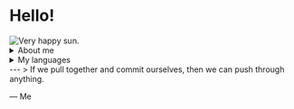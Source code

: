 # Hello!
<picture>
  <source media="(prefers-color-scheme: dark)" srcset="https://t3.ftcdn.net/jpg/02/00/01/78/360_F_200017883_MId6obv3CthKduoP4mZgRTLEgKTtORca.jpg">
  <source media="(prefers-color-scheme: light)" srcset="https://t3.ftcdn.net/jpg/02/00/01/78/360_F_200017883_MId6obv3CthKduoP4mZgRTLEgKTtORca.jpg">
  <img alt="Very happy sun." src="https://t3.ftcdn.net/jpg/02/00/01/78/360_F_200017883_MId6obv3CthKduoP4mZgRTLEgKTtORca.jpg">
</picture>

<details>
<summary>About me</summary>

**Brandon-alt-sys/Brandon-alt-sys** is a ✨ _special_ ✨ repository because its `README.md` (this file) appears on your GitHub profile.

Here are some ideas to get you started:

- 🌱 I’m currently learning DAW in Cendrassos, Figueres
- 💬 Ask me about computer stuff
- ⚡ Fun fact: Fun

</details>
<details>
<summary>My languages</summary>

| Rank | Languages |
|-----:|-----------|
|     1| Lua       |
|     2| HTML      |
|     3| CSS       |

</details>
---
> If we pull together and commit ourselves, then we can push through anything.

— Me


<!-- More for later -->
